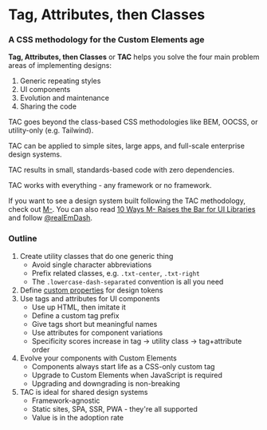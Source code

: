 # Tag, Attributes, then Classes 
### A CSS methodology for the Custom Elements age
**Tag, Attributes, then Classes** or **TAC** helps you solve the four main problem areas of implementing designs: 
1. Generic repeating styles
1. UI components
1. Evolution and maintenance
1. Sharing the code

TAC goes beyond the class-based CSS methodologies like BEM, OOCSS, or utility-only (e.g. Tailwind).

TAC can be applied to simple sites, large apps, and full-scale enterprise design systems.

TAC results in small, standards-based code with zero dependencies.

TAC works with everything - any framework or no framework.

If you want to see a design system built following the TAC methodology, check out [M-](https://m-docs.org). You can also read [10 Ways M- Raises the Bar for UI Libraries](https://dev.to/jfbrennan/10-ways-m-raises-the-bar-for-ui-libraries-2p4i) and follow [@realEmDash](https://twitter.com/realEmDash).

### Outline
1. Create utility classes that do one generic thing
   - Avoid single character abbreviations
   - Prefix related classes, e.g. `.txt-center`, `.txt-right`
   - The `.lowercase-dash-separated` convention is all you need
1. Define [custom properties](https://developer.mozilla.org/en-US/docs/Web/CSS/Using_CSS_custom_properties) for design tokens 
1. Use tags and attributes for UI components
   - Use up HTML, then imitate it
   - Define a custom tag prefix
   - Give tags short but meaningful names
   - Use attributes for component variations
   - Specificity scores increase in tag -> utility class -> tag+attribute order
1. Evolve your components with Custom Elements
   - Components always start life as a CSS-only custom tag
   - Upgrade to Custom Elements when JavaScript is required
   - Upgrading and downgrading is non-breaking
1. TAC is ideal for shared design systems
   - Framework-agnostic
   - Static sites, SPA, SSR, PWA - they're all supported
   - Value is in the adoption rate


